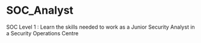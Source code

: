 # SOC_Analyst
SOC Level 1 : Learn the skills needed to work as a Junior Security Analyst in a Security Operations Centre
